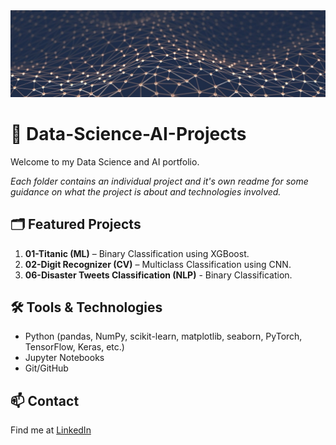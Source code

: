 <div align="center">
     <img src = "https://github.com/Ignaciodibella/Data-Science-AI-Projects/blob/main/img/banner.jpg">
</div>

# 🧠 Data-Science-AI-Projects

Welcome to my Data Science and AI portfolio.

*Each folder contains an individual project and it's own readme for some guidance on what the project is about and technologies involved.*

## 🗂️ Featured Projects
1. **01-Titanic (ML)** – Binary Classification using XGBoost.
2. **02-Digit Recognizer (CV)** – Multiclass Classification using CNN.
3. **06-Disaster Tweets Classification (NLP)** - Binary Classification.

## 🛠️ Tools & Technologies

- Python (pandas, NumPy, scikit-learn, matplotlib, seaborn, PyTorch, TensorFlow, Keras, etc.)
- Jupyter Notebooks
- Git/GitHub

## 📫 Contact

Find me at [LinkedIn](https://www.linkedin.com/in/ignacio-di-bella/)
